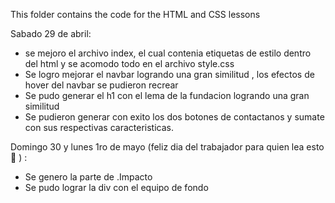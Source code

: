 This folder contains the code for the HTML and CSS lessons

Sabado 29 de abril:
- se mejoro el archivo index, el cual contenia etiquetas de estilo dentro del html y se acomodo todo en el archivo style.css
- Se logro mejorar el navbar logrando una gran similitud , los efectos de hover del navbar se pudieron recrear
- Se pudo generar el h1 con el lema de la fundacion logrando una gran similitud
- Se pudieron generar con exito los dos botones de contactanos y sumate con sus respectivas caracteristicas.

Domingo 30 y lunes 1ro de mayo (feliz dia del trabajador para quien lea esto :smiling_face_with_three_hearts: ) :
- Se genero la parte de .Impacto
- Se pudo lograr la div con el equipo de fondo

